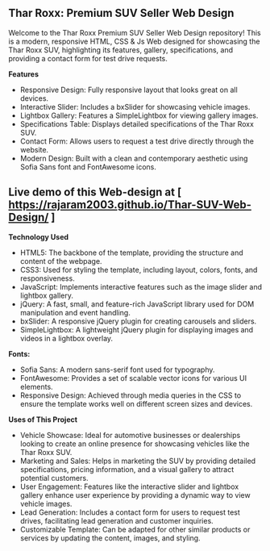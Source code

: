 ## Thar Roxx: Premium SUV Seller Web Design 

Welcome to the Thar Roxx Premium SUV Seller Web Design repository! This is a modern, responsive HTML, CSS & Js Web designed for showcasing the Thar Roxx SUV, highlighting its features, gallery, specifications, and providing a contact form for test drive requests.

  **Features**
- Responsive Design: Fully responsive layout that looks great on all devices.
- Interactive Slider: Includes a bxSlider for showcasing vehicle images.
- Lightbox Gallery: Features a SimpleLightbox for viewing gallery images.
- Specifications Table: Displays detailed specifications of the Thar Roxx SUV.
- Contact Form: Allows users to request a test drive directly through the website.
- Modern Design: Built with a clean and contemporary aesthetic using Sofia Sans font and FontAwesome icons.

## Live demo of this Web-design at [ https://rajaram2003.github.io/Thar-SUV-Web-Design/ ]

**Technology Used**
- HTML5: The backbone of the template, providing the structure and content of the webpage.
- CSS3: Used for styling the template, including layout, colors, fonts, and responsiveness.
- JavaScript: Implements interactive features such as the image slider and lightbox gallery.
- jQuery: A fast, small, and feature-rich JavaScript library used for DOM manipulation and event handling.
- bxSlider: A responsive jQuery plugin for creating carousels and sliders.
- SimpleLightbox: A lightweight jQuery plugin for displaying images and videos in a lightbox overlay.

**Fonts:**
- Sofia Sans: A modern sans-serif font used for typography.
- FontAwesome: Provides a set of scalable vector icons for various UI elements.
- Responsive Design: Achieved through media queries in the CSS to ensure the template works well on different screen sizes and devices.

**Uses of This Project**
- Vehicle Showcase: Ideal for automotive businesses or dealerships looking to create an online presence for showcasing vehicles like the Thar Roxx SUV.
- Marketing and Sales: Helps in marketing the SUV by providing detailed specifications, pricing information, and a visual gallery to attract potential customers.
- User Engagement: Features like the interactive slider and lightbox gallery enhance user experience by providing a dynamic way to view vehicle images.
- Lead Generation: Includes a contact form for users to request test drives, facilitating lead generation and customer inquiries.
- Customizable Template: Can be adapted for other similar products or services by updating the content, images, and styling.
